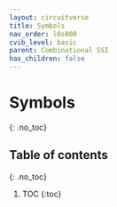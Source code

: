 ```yaml
---
layout: circuitverse
title: Symbols
nav_order: l0s000
cvib_level: basic
parent: Combinational SSI
has_children: false
---
```


# Symbols
{: .no_toc}

## Table of contents
{: .no_toc}

1. TOC
{:toc}
